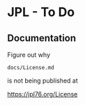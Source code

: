 # JPL - To Do

## Documentation

Figure out why

   `docs/License.md`
  
is not being published at

  https://jpl76.org/License
